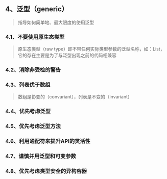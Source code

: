 <!-- <font color="lightblue"></font> -->
## 4、泛型（generic）
> 指导如何简单地、最大限度的使用泛型

### 4.1、不要使用原生态类型
> 原生态类型（raw type）即不带任何实际类型参数的泛型名称，如：List，它的存在主要是为了与泛型出现之前的代码相兼容

### 4.2、消除非受检的警告

### 4.3、列表优于数组
> 数组是协变的（convariant），列表是不变的（invariant）

### 4.4、优先考虑泛型

### 4.5、优先考虑泛型方法

### 4.6、利用通配符来提升API的灵活性

### 4.7、谨慎并用泛型和可变参数

### 4.8、优先考虑类型安全的异构容器